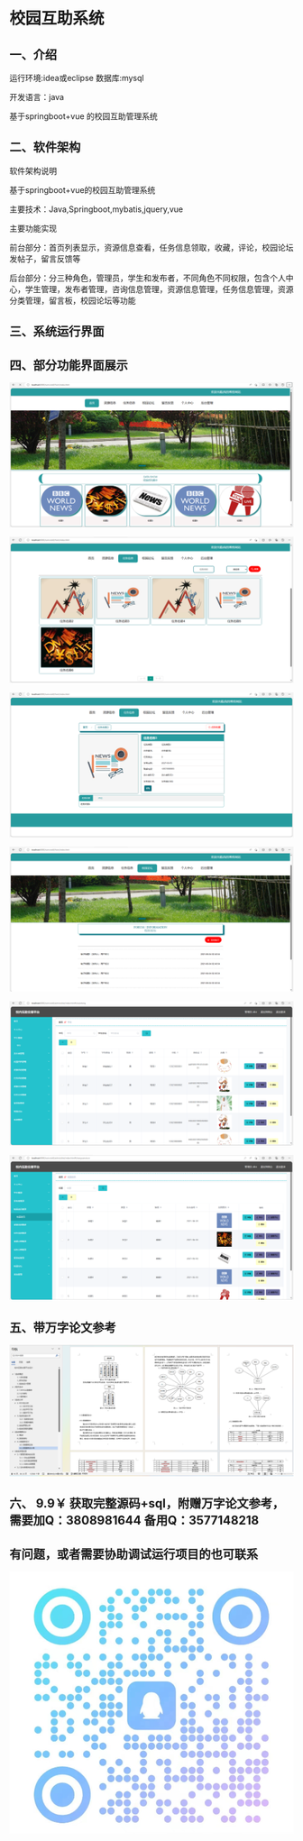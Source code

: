 # 校园互助系统

## 一、介绍

运行环境:idea或eclipse 数据库:mysql

开发语言：java

基于springboot+vue 的校园互助管理系统

## 二、软件架构

软件架构说明

基于springboot+vue的校园互助管理系统

主要技术：Java,Springboot,mybatis,jquery,vue

主要功能实现

前台部分：首页列表显示，资源信息查看，任务信息领取，收藏，评论，校园论坛发帖子，留言反馈等

后台部分：分三种角色，管理员，学生和发布者，不同角色不同权限，包含个人中心，学生管理，发布者管理，咨询信息管理，资源信息管理，任务信息管理，资源分类管理，留言板，校园论坛等功能

## 三、系统运行界面


## 四、部分功能界面展示

![img_6.png](imgs/img_6.png)

![img_7.png](imgs/img_7.png)

![img_8.png](imgs/img_8.png)

![img_9.png](imgs/img_9.png)

![img_1.png](imgs/img_1.png)

![img_2.png](imgs/img_2.png)


## 五、带万字论文参考

![img.png](imgs/img14.png)

## 六、 9.9￥ 获取完整源码+sql，附赠万字论文参考，需要加Q：3808981644 备用Q：3577148218
## 有问题，或者需要协助调试运行项目的也可联系
![img.png](img.png)
